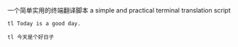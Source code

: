 一个简单实用的终端翻译脚本 
a simple and practical terminal translation script

```shell
tl Today is a good day.                                                                   
```

```shell
tl 今天是个好日子
```
